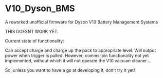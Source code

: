 # V10_Dyson_BMS
A reworked unofficial firmware for Dyson V10 Battery Management Systems

THIS DOESNT WORK YET.

Current state of functionality:

Can accept charge and charge up the pack to appropriate level.
Will output power when trigger is pulled.
However, comms-pin functionality not yet implemented, without which it will not operate the V10 vacuum cleaner....

So, unless you want to have a go at developing it, don't try it yet!
